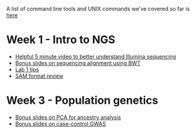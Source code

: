 A list of command line tools and UNIX commands we've covered so far is [here](https://docs.google.com/document/d/15Y3UMdZguknp2U2hGBqrpZxtd9oYmcv9sDUR6rSNA2k/edit?usp=sharing)

# Week 1 - Intro to NGS
<a name="week1"></a>
* [Helpful 5 minute video to better understand Illumina sequencing](https://www.youtube.com/watch?v=fCd6B5HRaZ8)
* [Bonus slides on sequencing alignment using BWT](https://s3-us-west-2.amazonaws.com/cse291personalgenomics/Lectures2017/Lecture12_AlignmentVariantCalling.pptx)
* [Lab 1 tips](https://docs.google.com/document/d/1v9VSn0fLQlSmoj4XSfwWL47XIVmYiC1nhenO5dg3Rsg/edit?usp=sharing)
* [SAM format review](https://drive.google.com/file/d/1OXQvmrJUEnw-CT4lv6yTtPAG3fWC4zvv/view?usp=sharing)

# Week 3 - Population genetics
<a name="week3"></a>
* [Bonus slides on PCA for ancestry analysis](http://gymreklab.com/teaching/personal_genomics/personal_genomics_2017.html#l3)
* [Bonus slides on case-control GWAS](https://s3-us-west-2.amazonaws.com/cse291personalgenomics/Lectures2017/Lecture8_RiskPrediction.pptx)

